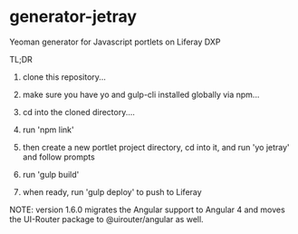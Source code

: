 # generator-jetray
Yeoman generator for Javascript portlets on Liferay DXP

TL;DR

1. clone this repository...

2. make sure you have yo and gulp-cli installed globally via npm...

3. cd into the cloned directory....

4. run 'npm link'

5. then create a new portlet project directory, cd into it, and run 'yo jetray' and follow prompts

6. run 'gulp build' 

7. when ready, run 'gulp deploy' to push to Liferay

NOTE: version 1.6.0 migrates the Angular support to Angular 4 and moves the UI-Router package to @uirouter/angular as well.

